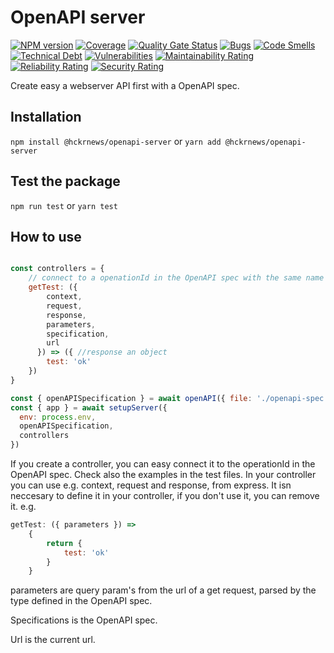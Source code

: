 # OpenAPI server

[![NPM version][npm-image]][npm-url] [![Coverage](https://sonarcloud.io/api/project_badges/measure?project=hckrnews_openapi-server&metric=coverage)](https://sonarcloud.io/summary/new_code?id=hckrnews_openapi-server) [![Quality Gate Status](https://sonarcloud.io/api/project_badges/measure?project=hckrnews_openapi-server&metric=alert_status)](https://sonarcloud.io/summary/new_code?id=hckrnews_openapi-server) 
[![Bugs](https://sonarcloud.io/api/project_badges/measure?project=hckrnews_openapi-server&metric=bugs)](https://sonarcloud.io/summary/new_code?id=hckrnews_openapi-server) [![Code Smells](https://sonarcloud.io/api/project_badges/measure?project=hckrnews_openapi-server&metric=code_smells)](https://sonarcloud.io/summary/new_code?id=hckrnews_openapi-server) [![Technical Debt](https://sonarcloud.io/api/project_badges/measure?project=hckrnews_openapi-server&metric=sqale_index)](https://sonarcloud.io/summary/new_code?id=hckrnews_openapi-server) [![Vulnerabilities](https://sonarcloud.io/api/project_badges/measure?project=hckrnews_openapi-server&metric=vulnerabilities)](https://sonarcloud.io/summary/new_code?id=hckrnews_openapi-server)
[![Maintainability Rating](https://sonarcloud.io/api/project_badges/measure?project=hckrnews_openapi-server&metric=sqale_rating)](https://sonarcloud.io/summary/new_code?id=hckrnews_openapi-server) [![Reliability Rating](https://sonarcloud.io/api/project_badges/measure?project=hckrnews_openapi-server&metric=reliability_rating)](https://sonarcloud.io/summary/new_code?id=hckrnews_openapi-server) [![Security Rating](https://sonarcloud.io/api/project_badges/measure?project=hckrnews_openapi-server&metric=security_rating)](https://sonarcloud.io/summary/new_code?id=hckrnews_openapi-server)

Create easy a webserver API first with a OpenAPI spec.

## Installation

`npm install @hckrnews/openapi-server`
or
`yarn add @hckrnews/openapi-server`

## Test the package

`npm run test`
or
`yarn test`

## How to use

```javascript

const controllers = {
    // connect to a openationId in the OpenAPI spec with the same name
    getTest: ({
        context,
        request,
        response,
        parameters,
        specification,
        url
      }) => ({ //response an object
        test: 'ok'
    })
}

const { openAPISpecification } = await openAPI({ file: './openapi-spec.json', base })
const { app } = await setupServer({
  env: process.env,
  openAPISpecification,
  controllers
})

```

If you create a controller, you can easy connect it to the operationId in the OpenAPI spec.
Check also the examples in the test files.
In your controller you can use e.g. context, request and response, from express.
It isn neccesary to define it in your controller, if you don't use it, you can remove it.
e.g.
```javascript
getTest: ({ parameters }) => 
    {
        return {
            test: 'ok'
        }
    }
```

parameters are query param's from the url of a get request, parsed by the type defined in the OpenAPI spec.

Specifications is the OpenAPI spec.

Url is the current url.


[npm-url]: https://www.npmjs.com/package/@hckrnews/openapi-server
[npm-image]: https://img.shields.io/npm/v/@hckrnews/openapi-server.svg
